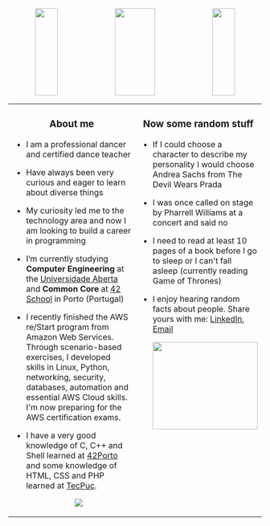<div align="center"><img width="30%" height="174" src="https://i.pinimg.com/originals/81/3f/e3/813fe3edf579ac732b24a7d97cbb6673.jpg"/><img width="40%" height="174" src="https://i.pinimg.com/originals/f9/d9/19/f9d9190e8e8dfe65b7e5f0695e5310b5.gif"><img width="30%" height="174" src="https://i.pinimg.com/originals/81/3f/e3/813fe3edf579ac732b24a7d97cbb6673.jpg"></div>

<table><tr><td valign="top" width="50%">

<!-- about me starts -->
  <h3 align="center">About me</h3>

- I am a professional dancer and certified dance teacher
- Have always been very curious and eager to learn about diverse things
- My curiosity led me to the technology area and now I am looking to build a career in programming
- I’m currently studying <b>Computer Engineering</b> at the [Universidade Aberta](https://portal.uab.pt/) and <b>Common Core</b> at [42 School](https://42.fr/en/homepage/) in Porto (Portugal)
- I recently finished the AWS re/Start program from Amazon Web Services. Through scenario-based exercises, I developed skills in Linux, Python, networking, security, databases, automation and essential AWS Cloud skills. I'm now preparing for the AWS certification exams.
- I have a very good knowledge of C, C++ and Shell learned at [42Porto](https://www.42porto.com/) and some knowledge of HTML, CSS and PHP learned at [TecPuc](https://www.tecpuc.com.br/tecnico-integrado-em-informatica/).
 
  <p align="center">
    <a href="https://skillicons.dev">
      <img src="https://skillicons.dev/icons?i=c,cpp,py,css,html,git,github,vim,vscode,ai,ps,pr&perline=6" />
    </a>
  </p>                             

<!-- about me ends -->

</td><td valign="top" width="70%">

<!-- random starts -->
  <h3 align="center">Now some random stuff</h3>
  
- If I could choose a character to describe my personality I would choose Andrea Sachs from The Devil Wears Prada
- I was once called on stage by Pharrell Williams at a concert and said no 
- I need to read at least 10 pages of a book before I go to sleep or I can't fall asleep (currently reading Game of Thrones)
- I enjoy hearing random facts about people. Share yours with me: [LinkedIn](https://www.linkedin.com/in/claralfranco/), [Email](mailto:claralimafranco@gmail.com)
  
  <img width="100%" height="174" src="https://media.giphy.com/media/v1.Y2lkPTc5MGI3NjExYTQ3ODY1NzQ0ODhkNTljNGNjZmE0OTBmODBjZTY1ZjVkYzZhYjNjMCZlcD12MV9pbnRlcm5hbF9naWZzX2dpZklkJmN0PWc/l0HFijagZRPrwKd9K/giphy.gif">
  
<!-- random ends -->
</table>
